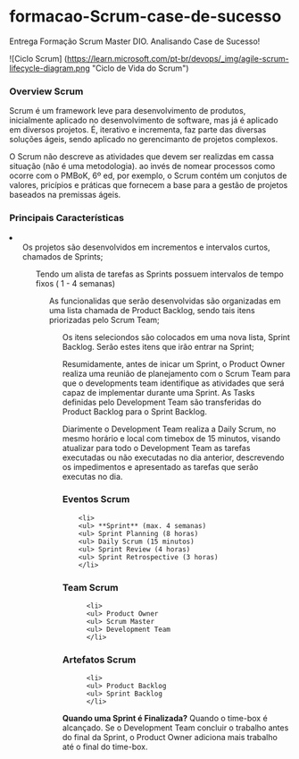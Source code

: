 # formacao-Scrum-case-de-sucesso
Entrega Formação Scrum Master DIO. Analisando Case de Sucesso!


![Ciclo Scrum] (https://learn.microsoft.com/pt-br/devops/_img/agile-scrum-lifecycle-diagram.png "Ciclo de Vida do Scrum")

### Overview Scrum

<p> Scrum é um framework leve para desenvolvimento de produtos, inicialmente aplicado no desenvolvimento de software, mas já é aplicado em diversos projetos.
É, iterativo e incrementa, faz parte das diversas soluções ágeis, sendo aplicado no gerencimanto  de projetos complexos.</p>
 
O Scrum não descreve as atividades que devem ser realizdas em cassa situação (não é uma metodologia). ao invés de nomear processos como ocorre com o PMBoK, 6º ed, 
 por exemplo, o Scrum contém um conjutos de valores, pricípios e práticas que fornecem a base para a gestão de projetos baseados na premissas ágeis.
  
  ### Principais Características
  
  <li>
  <ul> Os projetos são desenvolvidos em incrementos e intervalos curtos, chamados de Sprints;
  <ul> Tendo um alista de tarefas as Sprints possuem intervalos de tempo fixos ( 1 - 4 semanas)
  <ul> As funcionalidas que serão desenvolvidas são organizadas em uma lista chamada de Product Backlog, sendo
  tais itens priorizadas pelo Scrum Team;
  <ul> Os itens seleciondos são colocados em uma nova lista, Sprint Backlog. Serão estes itens que irão entrar na Sprint;
  </li>
        
Resumidamente, antes de inicar um Sprint, o Product Owner realiza uma reunião de planejamento com o Scrum Team para que o developments team identifique as atividades que será capaz de implementar durante uma Sprint.
As Tasks definidas pelo Development Team são transferidas do Product Backlog para o Sprint Backlog.
     
Diarimente o Development Team realiza a Daily Scrum, no mesmo horário e local com timebox de 15 minutos, visando atualizar para todo o Development Team  as tarefas executadas ou não executadas no dia anterior, descrevendo os impedimentos e apresentado as tarefas que serão executas no dia.
     
        
  ### Eventos Scrum
        <li>
        <ul> **Sprint** (max. 4 semanas)
        <ul> Sprint Planning (8 horas)
        <ul> Daily Scrum (15 minutos)
        <ul> Sprint Review (4 horas)
        <ul> Sprint Retrospective (3 horas)
        </li>
                  
   ### Team Scrum 
          <li>
          <ul> Product Owner
          <ul> Scrum Master
          <ul> Development Team
          </li>
                
### Artefatos Scrum
          <li>
          <ul> Product Backlog
          <ul> Sprint Backlog
          </li>
  
                    
  <strong>Quando uma Sprint é Finalizada?</strong>
   Quando o time-box é alcançado.
 Se o Development Team concluir o trabalho  antes do final da Sprint, o Product Owner
    adiciona mais trabalho até o final do time-box.
                   
   
    
  


